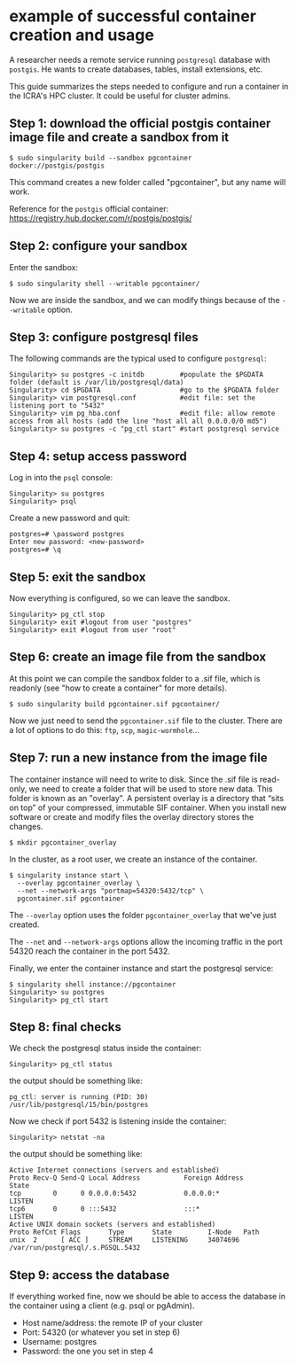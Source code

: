 # example of successful container creation and usage
A researcher needs a remote service running `postgresql` database with
`postgis`.  He wants to create databases, tables, install extensions, etc.

This guide summarizes the steps needed to configure and run a container in the
ICRA's HPC cluster. It could be useful for cluster admins.

## Step 1: download the official postgis container image file and create a sandbox from it
```
$ sudo singularity build --sandbox pgcontainer docker://postgis/postgis
```
This command creates a new folder called "pgcontainer", but any name will work.

Reference for the `postgis` official container:
https://registry.hub.docker.com/r/postgis/postgis/

## Step 2: configure your sandbox
Enter the sandbox:
```
$ sudo singularity shell --writable pgcontainer/
```
Now we are inside the sandbox, and we can modify things because of the
`--writable` option.

## Step 3: configure postgresql files
The following commands are the typical used to configure `postgresql`:
```
Singularity> su postgres -c initdb         #populate the $PGDATA folder (default is /var/lib/postgresql/data)
Singularity> cd $PGDATA                    #go to the $PGDATA folder
Singularity> vim postgresql.conf           #edit file: set the listening port to "5432"
Singularity> vim pg_hba.conf               #edit file: allow remote access from all hosts (add the line "host all all 0.0.0.0/0 md5")
Singularity> su postgres -c "pg_ctl start" #start postgresql service
```

## Step 4: setup access password
Log in into the `psql` console:
```
Singularity> su postgres
Singularity> psql
```
Create a new password and quit:
```
postgres=# \password postgres
Enter new password: <new-password>
postgres=# \q
```

## Step 5: exit the sandbox
Now everything is configured, so we can leave the sandbox.
```
Singularity> pg_ctl stop
Singularity> exit #logout from user "postgres"
Singularity> exit #logout from user "root"
```

## Step 6: create an image file from the sandbox
At this point we can compile the sandbox folder to a .sif file, which is
readonly (see "how to create a container" for more details).
```
$ sudo singularity build pgcontainer.sif pgcontainer/
```
Now we just need to send the `pgcontainer.sif` file to the cluster. There are a
lot of options to do this: `ftp`, `scp`, `magic-wormhole`...

## Step 7: run a new instance from the image file
The container instance will need to write to disk. Since the .sif file is
read-only, we need to create a folder that will be used to store new data. This
folder is known as an "overlay".  A persistent overlay is a directory that
“sits on top” of your compressed, immutable SIF container. When you install new
software or create and modify files the overlay directory stores the changes.
```
$ mkdir pgcontainer_overlay
```

In the cluster, as a root user, we create an instance of the container.
```
$ singularity instance start \
  --overlay pgcontainer_overlay \
  --net --network-args "portmap=54320:5432/tcp" \
  pgcontainer.sif pgcontainer
```
The `--overlay` option uses the folder `pgcontainer_overlay` that we've just
created.

The `--net` and `--network-args` options allow the incoming traffic in the port
54320 reach the container in the port 5432.

Finally, we enter the container instance and start the postgresql service:
```
$ singularity shell instance://pgcontainer
Singularity> su postgres
Singularity> pg_ctl start
```

## Step 8: final checks
We check the postgresql status inside the container:
```
Singularity> pg_ctl status
```
the output should be something like:
```
pg_ctl: server is running (PID: 30)
/usr/lib/postgresql/15/bin/postgres
```
Now we check if port 5432 is listening inside the container:
```
Singularity> netstat -na
```
the output should be something like:
```
Active Internet connections (servers and established)
Proto Recv-Q Send-Q Local Address           Foreign Address         State
tcp        0      0 0.0.0.0:5432            0.0.0.0:*               LISTEN
tcp6       0      0 :::5432                 :::*                    LISTEN
Active UNIX domain sockets (servers and established)
Proto RefCnt Flags       Type       State         I-Node   Path
unix  2      [ ACC ]     STREAM     LISTENING     34074696 /var/run/postgresql/.s.PGSQL.5432
```

## Step 9: access the database
If everything worked fine, now we should be able to access the database in the
container using a client (e.g. psql or pgAdmin).

- Host name/address: the remote IP of your cluster
- Port: 54320 (or whatever you set in step 6)
- Username: postgres
- Password: the one you set in step 4

